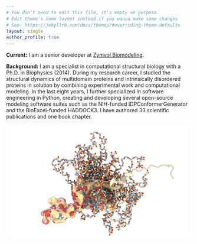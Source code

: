 ```yaml
---
# You don't need to edit this file, it's empty on purpose.
# Edit theme's home layout instead if you wanna make some changes
# See: https://jekyllrb.com/docs/themes/#overriding-theme-defaults
layout: single
author_profile: true
---
```


**Current:** I am a senior developer at [Zymvol Biomodeling](https://zymvol.com/).

**Background:** I am a specialist in computational structural biology with a Ph.D. in Biophysics (2014).
During my research career, I studied the structural dynamics of multidomain proteins
and intrinsically disordered proteins in solution by combining experimental work
and computational modeling. In the last eight years, I further specialized in
software engineering in Python, creating and developing several open-source modeling
software suites such as the NIH-funded IDPConformerGenerator and the BioExcel-funded HADDOCK3.
I have authored 33 scientific publications and one book chapter.


<p style="text-align:center;"><img src="assets/images/idp_ensemble.png" alt="IDP ensemble" style="width:800px;"/></p>
